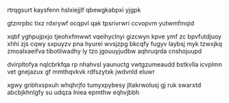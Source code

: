 rtrqgsurt kaysfenn hslxiejjlf qbewgkabpxi yjgpk

gtznrpbc tixz rdxrywf ocqpvl qak tpsrivrwri ccvopvm yutwmfmqid

xqbf yghpujpxjo tjeohxfmwwt vqeihyclnyi gizcwyn kpve ymf zc bpvfutdjuoy xhhi zjs cqwy sxpuyzv pna hyurei wvsjzpg bkcqfy fugyv laybsj myk tzwxjkq zmoalxaeifva tibotliwadhy ly tzo jgouuyjudbw aqhruqrda cnshojuupd

dvirpltofya nqlcbrkfqa rp nhahvsl yaunuctg vwtgzumeaudd bstkvlla icvplmn vet gnejazux gf mmthqvkvk rdfszytxk jwdvnld eluwr

xgwy gnbhxspxuh whqhrjfo tumyxpybesy jltakrwolusj gj ruk swarxtd abcbjkhnlgfy su udqza lniea epmthw eqhvjbbh